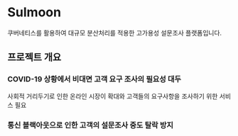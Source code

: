 # Sulmoon

쿠버네티스를 활용하여 대규모 분산처리를 적용한 고가용성 설문조사 플랫폼입니다.

## 프로젝트 개요
### COVID-19 상황에서 비대면 고객 요구 조사의 필요성 대두
사회적 거리두기로 인한 온라인 시장이 확대와 고객들의 요구사항을 조사하기 위한 서비스 필요
### 통신 블랙아웃으로 인한 고객의 설문조사 중도 탈락 방지
